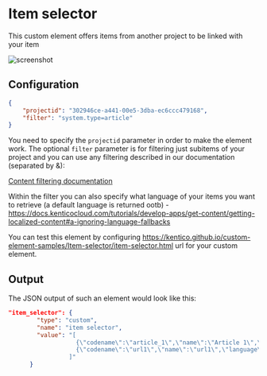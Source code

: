 # Item selector

This custom element offers items from another project to be linked with your item

![screenshot](https://amend.cz/item-selector.png)

## Configuration

```json
{
    "projectid": "302946ce-a441-00e5-3dba-ec6ccc479168",
    "filter": "system.type=article"
}
```

You need to specify the `projectid` parameter in order to make the element work. The optional `filter` parameter is for filtering just subitems of your project and you can use any filtering described in our documentation (separated by &):

[Content filtering documentation](https://developer.kenticocloud.com/reference#content-filtering)

Within the filter you can also specify what language of your items you want to retrieve (a default language is returned ootb) - https://docs.kenticocloud.com/tutorials/develop-apps/get-content/getting-localized-content#a-ignoring-language-fallbacks

You can test this element by configuring https://kentico.github.io/custom-element-samples/Item-selector/item-selector.html url for your custom element.

## Output

The JSON output of such an element would look like this:

```json
"item_selector": {
        "type": "custom",
        "name": "item selector",
        "value": "[
                   {\"codename\":\"article_1\",\"name\":\"Article 1\",\"language\":\"en-US\",\"type\":\"article\"},
                   {\"codename\":\"url1\",\"name\":\"url1\",\"language\":\"en-US\",\"type\":\"video_item__url_\"}
                 ]"
      }
```
